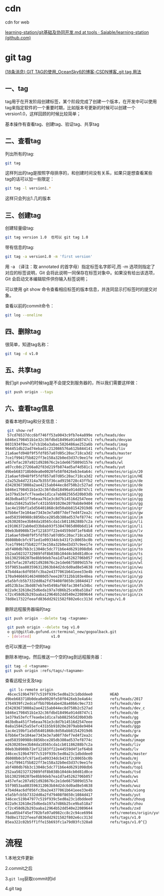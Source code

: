 # cdn
cdn for web



[learning-station/git基础及协同开发.md at tools · Saiable/learning-station (github.com)](https://github.com/Saiable/learning-station/blob/tools/git/git基础及协同开发.md)



# git tag

[(18条消息) GIT TAG的使用_OceanSky6的博客-CSDN博客_git tag 用法](https://blog.csdn.net/yaomingyang/article/details/78839295)

## 一、tag

tag用于在开发阶段创建标签，某个阶段完成了创建一个版本，在开发中可以使用tag来指定软件的一个重要时期，比如版本号更新的时候可以创建一个version1.0，这样回顾的时候比较简单；

基本操作有查看tag、创建tag、验证tag、共享tag

## 二、查看tag

列出所有的tag:

```bash
git tag
```


这样列出的tag是按照字母排序的，和创建时间没有关系，如果只是想查看某些tag的话可以加一些限定：

```bash
git tag -l version1.*
```

这样只会列出1.几的版本

## 三、创建tag

创建轻量级tag:

```bash
git tag version 1.0  也可以 git tag 1.0
```

带有信息的tag:

```bash
git tag -a version1.0 -m 'first version'
```

用 -a （译注：取 annotated 的首字母）指定标签名字即可,而 -m 选项则指定了对应的标签说明，Git 会将此说明一同保存在标签对象中。如果没有给出该选项，Git 会启动文本编辑软件供你输入标签说明；

可以使用 git show 命令查看相应标签的版本信息，并连同显示打标签时的提交对象。

查看以前的commit命令：

```bash
git log --oneline
```

## 四、删除tag

很简单，知道tag名称：

```bash
git tag -d v1.0
```

## 五、共享tag

我们git push的时候tag是不会提交到服务器的，所以我们需要这样做：

```bash
git push origin --tags
```

## 六、查看tag信息

查看本地的tag和分支信息：

```bash
 git show-ref
 57cd76537dcc6bf746ff53a9043c9fb7e4a899e refs/heads/dev
b846e1798451b1e32c36fdbd18496a914d8747c1 refs/heads/devyao
8031934f0ec7a7cb1b6a3abac5826486ae252a6b refs/heads/imag
964451db22ad74ebad1c212086576a612b844141 refs/heads/liv
21a6aefd948f9f5fdf857a07d05c20ac718ca3d2 refs/heads/master
7ce1f9941f5b822ff3e158a32b0ed3d37c9ee1fe refs/heads/pr
a457efac207a921d928676c2e1de6675809d157e refs/heads/wl
a07cc0dc27266a02f83d219fb874ad5af4d581c1 refs/heads/yut
d9beb683718b0dea0e0020fe58f0426eb3e4a64c refs/remotes/origin/20
21a6aefd948f9f5fdf857a07d05c20ac718ca3d2 refs/remotes/origin/HE
c2a252b4d72314a7b355f36cad9156728c43ffb2 refs/remotes/origin/de
d34203673008a2ae4215ab044ec8d750b2c527ad refs/remotes/origin/de
b846e1798451b1e32c36fdbd18496a914d8747c1 refs/remotes/origin/de
1e379a53efcf7eaebe1d1ca7ab882565d20b03db refs/remotes/origin/gg
463bdba451f7e6eaa761e3c8d7b14516d2547eee refs/remotes/origin/gg
0a8a158425a55efc431b5b91020e2079ab8e9404 refs/remotes/origin/gg
1ac4e159bf1a5d56401868c8d50abb81542919d6 refs/remotes/origin/gr
67bb6ef3e104ae7343e3e7a08f7def7ed4f2ea2c refs/remotes/origin/gw
aed583590988c8856bce285db380ad537ef8774c refs/remotes/origin/im
e2630203ee3b84da18565cda1cb01186288b7c2a refs/remotes/origin/li
e19106372ab0ed33b8ab93f53847865d00b6d114 refs/remotes/origin/li
00eb3b8908b72ef12183ff22e44559d4f1ef64b8 refs/remotes/origin/lv
21a6aefd948f9f5fdf857a07d05c20ac718ca3d2 refs/remotes/origin/ma
d6080b0cbfc971ed1e09334dcb431f2c8065bc0b refs/remotes/origin/mj
7ce1f9941f5b822ff3e158a32b0ed3d37c9ee1fe refs/remotes/origin/pr
abf400db76b3c13048c5dc771b6e4d6291098db6 refs/remotes/origin/to
252aa50232732989fdf8b038b104d4cb0d81d0ce refs/remotes/origin/ts
bb1302598207be8bb9deb7ea1d7a45262706b057 refs/remotes/origin/wj
a457efac207a921d928676c2e1de6675809d157e refs/remotes/origin/wl
55f9853aa803596312063b84d2dc6d0ad8e54638 refs/remotes/origin/wu
47b4d4ac6df056fc3ba2e4377061b641eee33e4b refs/remotes/origin/xi
170a94666914634080d57eee207312bb103e48ea refs/remotes/origin/yp
e5a5bfcb5b7332dd0a2fd79408f8650c1084d417 refs/remotes/origin/yu
a0523b3ac3bdd87eb7e45498af66fac304fa34bc refs/remotes/origin/zh
022a9c32610e25d6eda197a7d86b25ce9ba518a7 refs/remotes/origin/zh
c72c458d62b293aaba12964b52dd540e22089644 refs/remotes/origin/zx
78d8e17322feeafd836dd2921582f802e6cc313d refs/tags/v1.0

```

删除远程服务器端的tag:

```bash
git push origin --delete tag <tagname>
```



```bash
 git push origin --delete tag v1.0
 o git@gitlab.gofund.cn:terminal_new/gogoalback.git
 - [deleted]         v1.0
```

也可以推送一个空的tag:

删除本地tag，然后推送一个空的tag到远程服务器：

```bash
git tag -d <tagname>
git push origin :refs/tags/<tagname>
```

查看远程分支及tag:

```bash
  git ls-remote origin
 46cec519b47977c519f939c5ed0a23c1dbddee0        HEAD
d9beb683718b0dea0e0020fe58f0426eb3e4a64c        refs/heads/2017
1764939fc2edcaffbb70b4abe428a40b6c9ec733        refs/heads/dev
d34203673008a2ae4215ab044ec8d750b2c527ad        refs/heads/dev_c
b846e1798451b1e32c36fdbd18496a914d8747c1        refs/heads/de
1e379a53efcf7eaebe1d1ca7ab882565d20b03db        refs/heads/gg
463bdba451f7e6eaa761e3c8d7b14516d2547eee        refs/heads/ggm
0a8a158425a55efc431b5b91020e2079ab8e9404        refs/heads/ggp
1ac4e159bf1a5d56401868c8d50abb81542919d6        refs/heads/gra
67bb6ef3e104ae7343e3e7a08f7def7ed4f2ea2c        refs/heads/gw
aed583590988c8856bce285db380ad537ef8774c        refs/heads/image
e2630203ee3b84da18565cda1cb01186288b7c2a        refs/heads/liv
00eb3b8908b72ef12183ff22e44559d4f1ef64b8        refs/heads/lv
346cec519b47977c519f939c5ed0a23c1dbddee0        refs/heads/master
d6080b0cbfc971ed1e09334dcb431f2c8065bc0b        refs/heads/mj
7ce1f9941f5b822ff3e158a32b0ed3d37c9ee1fe        refs/heads/pro
abf400db76b3c13048c5dc771b6e4d6291098db6        refs/heads/top1
252aa50232732989fdf8b038b104d4cb0d81d0ce        refs/heads/tsd
bb1302598207be8bb9deb7ea1d7a45262706b057        refs/heads/ws
a457efac207a921d928676c2e1de6675809d157e        refs/heads/wl
55f9853aa803596312063b84d2dc6d0ad8e54638        refs/heads/wuz
47b4d4ac6df056fc3ba2e4377061b641eee33e4b        refs/heads/xiong
e5a5bfcb5b7332dd0a2fd79408f8650c1084d417        refs/heads/yut
346cec519b47977c519f939c5ed0a23c1dbddee0        refs/heads/zhoug
022a9c32610e25d6eda197a7d86b25ce9ba518a7        refs/heads/zhou
c72c458d62b293aaba12964b52dd540e22089644        refs/heads/zxd
d5aa05b4f45ef702bfa97a0982cc8c2c94ce6994        refs/remotes/origin/yut
78d8e17322feeafd836dd2921582f802e6cc313d        refs/tags/v1.0
85ea322c02b5ff1ffe15b693fc1a79d03fc328a8        refs/tags/v1.0^{}
```







# 流程

1.本地文件更新

2.commit之后

3.`git log`获取commit的id

4.git tag

